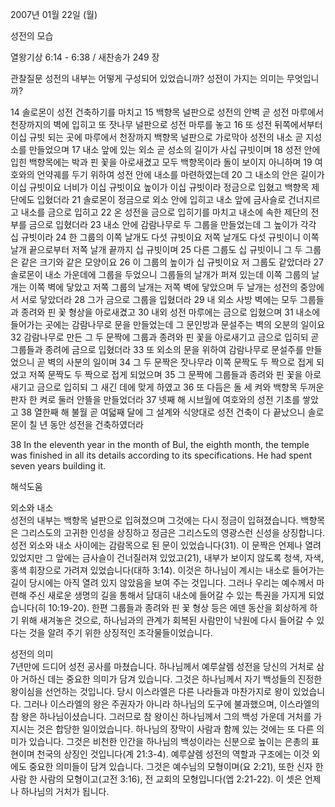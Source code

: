 2007년 01월 22일 (월)

성전의 모습



열왕기상 6:14 - 6:38 / 새찬송가 249 장


관찰질문
성전의 내부는 어떻게 구성되어 있었습니까?
성전이 가지는 의미는 무엇입니까?

14 솔로몬이 성전 건축하기를 마치고 15 백향목 널판으로 성전의 안벽 곧 성전 마루에서 천장까지의 벽에 입히고 또 잣나무 널판으로 성전 마루를 놓고 16 또 성전 뒤쪽에서부터 이십 규빗 되는 곳에 마루에서 천장까지 백향목 널판으로 가로막아 성전의 내소 곧 지성소를 만들었으며 17 내소 앞에 있는 외소 곧 성소의 길이가 사십 규빗이며 18 성전 안에 입힌 백향목에는 박과 핀 꽃을 아로새겼고 모두 백향목이라 돌이 보이지 아니하며 19 여호와의 언약궤를 두기 위하여 성전 안에 내소를 마련하였는데 20 그 내소의 안은 길이가 이십 규빗이요 너비가 이십 규빗이요 높이가 이십 규빗이라 정금으로 입혔고 백향목 제단에도 입혔더라 21 솔로몬이 정금으로 외소 안에 입히고 내소 앞에 금사슬로 건너지르고 내소를 금으로 입히고 
22 온 성전을 금으로 입히기를 마치고 내소에 속한 제단의 전부를 금으로 입혔더라 23 내소 안에 감람나무로 두 그룹을 만들었는데 그 높이가 각각 십 규빗이라 24 한 그룹의 이쪽 날개도 다섯 규빗이요 저쪽 날개도 다섯 규빗이니 이쪽 날개 끝으로부터 저쪽 날개 끝까지 십 규빗이며 25 다른 그룹도 십 규빗이니 그 두 그룹은 같은 크기와 같은 모양이요 26 이 그룹의 높이가 십 규빗이요 저 그룹도 같았더라 27 솔로몬이 내소 가운데에 그룹을 두었으니 그룹들의 날개가 퍼져 있는데 이쪽 그룹의 날개는 이쪽 벽에 닿았고 저쪽 그룹의 날개는 저쪽 벽에 닿았으며 두 날개는 성전의 중앙에서 서로 닿았더라 28 그가 금으로 그룹을 입혔더라 29 내 외소 사방 벽에는 모두 그룹들과 종려와 핀 꽃 형상을 아로새겼고 30 내외 성전 마루에는 금으로 입혔으며 31 내소에 들어가는 곳에는 감람나무로 문을 만들었는데 그 문인방과 문설주는 벽의 오분의 일이요 32 감람나무로 만든 그 두 문짝에 그룹과 종려와 핀 꽃을 아로새기고 금으로 입히되 곧 그룹들과 종려에 금으로 입혔더라  33 또 외소의 문을 위하여 감람나무로 문설주를 만들었으니 곧 벽의 사분의 일이며 34 그 두 문짝은 잣나무라 이쪽 문짝도 두 짝으로 접게 되었고 저쪽 문짝도 두 짝으로 접게 되었으며 35 그 문짝에 그룹들과 종려와 핀 꽃을 아로새기고 금으로 입히되 그 새긴 데에 맞게 하였고 36 또 다듬은 돌 세 켜와 백향목 두꺼운 판자 한 켜로 둘러 안뜰을 만들었더라 37 넷째 해 시브월에 여호와의 성전 기초를 쌓았고 38 열한째 해 불월 곧 여덟째 달에 그 설계와 식양대로 성전 건축이 다 끝났으니 솔로몬이 칠 년 동안 성전을 건축하였더라 

38 In the eleventh year in the month of Bul, the eighth month, the temple was finished in all its details according to its specifications. He had spent seven years building it.

해석도움





외소와 내소  
성전의 내부는 백향목 널판으로 입혀졌으며 그것에는 다시 정금이 입혀졌습니다. 백향목은 그리스도의 고귀한 인성을 상징하고 정금은 그리스도의 영광스런 신성을 상징합니다. 성전 외소와 내소 사이에는 감람목으로 된 문이 있었습니다(31). 이 문짝은 언제나 열려 있었지만 그 앞에는 금사슬이 건너질러져 있었고(21), 내부가 보이지 않도록 청색, 자색, 홍색 휘장으로 가려져 있었습니다(대하 3:14). 이것은 하나님이 계시는 내소로 들어가는 길이 당시에는 아직 열려 있지 않았음을 보여 주는 것입니다. 그러나 우리는 예수께서 마련해 주신 새로운 생명의 길을 통해서 담대히 내소에 들어갈 수 있는 특권을 가지게 되었습니다(히 10:19-20). 한편 그룹들과 종려와 핀 꽃 형상 등은 에덴 동산을 회상하게 하기 위해 새겨놓은 것으로, 하나님과의 관계가 회복된 사람만이 낙원에 다시 들어갈 수 있다는 것을 알려 주기 위한 상징적인 조각물들이었습니다.

성전의 의미  
7년만에 드디어 성전 공사를 마쳤습니다. 하나님께서 예루살렘 성전을 당신의 거처로 삼아 거하신 데는 중요한 의미가 담겨 있습니다. 그것은 하나님께서 자기 백성들의 진정한 왕이심을 선언하는 것입니다. 당시 이스라엘은 다른 나라들과 마찬가지로 왕이 있었습니다. 그러나 이스라엘의 왕은 주권자가 아니라 하나님의 도구에 불과했으며, 이스라엘의 참 왕은 하나님이셨습니다. 그러므로 참 왕이신 하나님께서 그의 백성 가운데 거처를 가지시는 것은 합당한 일이었습니다. 하나님의 장막이 사람과 함께 있는 것에는 또 다른 의미가 있습니다. 그것은 비천한 인간을 하나님의 백성이라는 신분으로 높이는 은총의 표현이며 천국의 상징인 것입니다(계 21:3-4). 예루살렘 성전의 역할과 구조에는 이것 외에도 중요한 의미들이 담겨 있습니다. 그것은 예수님의 모형이며(요 2:21), 또한 신자 한 사람 한 사람의 모형이고(고전 3:16), 전 교회의 모형입니다(엡 2:21-22). 이 셋은 언제나 하나님의 거처가 됩니다.